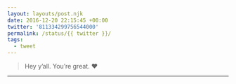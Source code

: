 ```yaml
---
layout: layouts/post.njk
date: 2016-12-20 22:15:45 +00:00
twitter: '811334299756544000'
permalink: /status/{{ twitter }}/
tags: 
  - tweet
---
```


> Hey y’all. You’re great. ❤️

---
